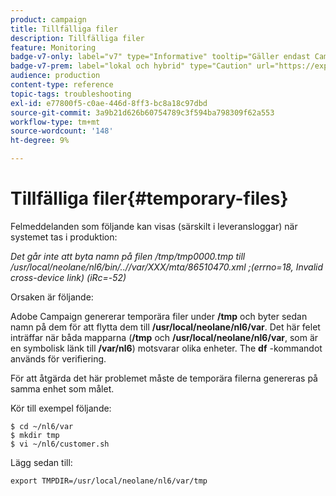 ```yaml
---
product: campaign
title: Tillfälliga filer
description: Tillfälliga filer
feature: Monitoring
badge-v7-only: label="v7" type="Informative" tooltip="Gäller endast Campaign Classic v7"
badge-v7-prem: label="lokal och hybrid" type="Caution" url="https://experienceleague.adobe.com/docs/campaign-classic/using/installing-campaign-classic/architecture-and-hosting-models/hosting-models-lp/hosting-models.html?lang=sv" tooltip="Gäller endast lokala och hybrida driftsättningar"
audience: production
content-type: reference
topic-tags: troubleshooting
exl-id: e77800f5-c0ae-446d-8ff3-bc8a18c97dbd
source-git-commit: 3a9b21d626b60754789c3f594ba798309f62a553
workflow-type: tm+mt
source-wordcount: '148'
ht-degree: 9%

---
```


# Tillfälliga filer{#temporary-files}



Felmeddelanden som följande kan visas (särskilt i leveransloggar) när systemet tas i produktion:

*Det går inte att byta namn på filen /tmp/tmp0000.tmp till /usr/local/neolane/nl6/bin/..//var/XXX/mta/86510470.xml ;(errno=18, Invalid cross-device link) (iRc=-52)*

Orsaken är följande:

Adobe Campaign genererar temporära filer under **/tmp** och byter sedan namn på dem för att flytta dem till **/usr/local/neolane/nl6/var**. Det här felet inträffar när båda mapparna (**/tmp** och **/usr/local/neolane/nl6/var**, som är en symbolisk länk till **/var/nl6**) motsvarar olika enheter. The **df** -kommandot används för verifiering.

För att åtgärda det här problemet måste de temporära filerna genereras på samma enhet som målet.

Kör till exempel följande:

```
$ cd ~/nl6/var
$ mkdir tmp
$ vi ~/nl6/customer.sh
```

Lägg sedan till:

```
export TMPDIR=/usr/local/neolane/nl6/var/tmp 
```
